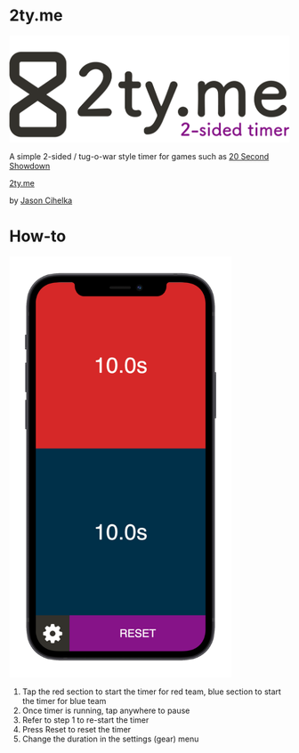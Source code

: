 # 2ty.me

<img src="public/logo.png" alt="logo" width="600"/>

A simple 2-sided / tug-o-war style timer for games such as [20 Second Showdown](https://bigpotato.com/gb/games/20-second-showdown/)

[2ty.me](https://2ty.me)

by [Jason Cihelka](https://github.com/jcace)


# How-to
<img src="mockup.png" width="400">

1. Tap the red section to start the timer for red team, blue section to start the timer for blue team
2. Once timer is running, tap anywhere to pause
3. Refer to step 1 to re-start the timer
4. Press Reset to reset the timer
5. Change the duration in the settings (gear) menu
